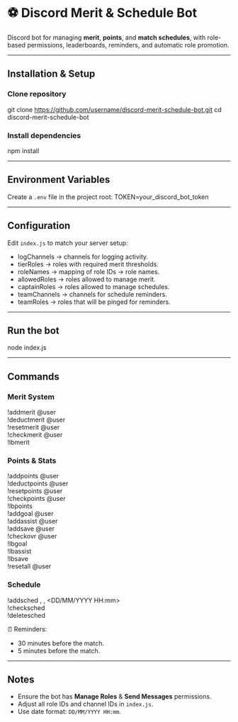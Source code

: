 # ⚽ Discord Merit & Schedule Bot

Discord bot for managing **merit**, **points**, and **match schedules**, with role-based permissions, leaderboards, reminders, and automatic role promotion.

---

## Installation & Setup

### Clone repository
git clone https://github.com/username/discord-merit-schedule-bot.git
cd discord-merit-schedule-bot

### Install dependencies
npm install

---

## Environment Variables
Create a `.env` file in the project root:
TOKEN=your_discord_bot_token

---

## Configuration
Edit `index.js` to match your server setup:

- logChannels → channels for logging activity.  
- tierRoles → roles with required merit thresholds.  
- roleNames → mapping of role IDs → role names.  
- allowedRoles → roles allowed to manage merit.  
- captainRoles → roles allowed to manage schedules.  
- teamChannels → channels for schedule reminders.  
- teamRoles → roles that will be pinged for reminders.  

---

## Run the bot
node index.js

---

## Commands

### Merit System
!addmerit @user <amount>  
!deductmerit @user <amount>  
!resetmerit @user  
!checkmerit @user  
!lbmerit  

### Points & Stats
!addpoints @user <amount>  
!deductpoints @user <amount>  
!resetpoints @user  
!checkpoints @user  
!lbpoints  
!addgoal @user <amount>  
!addassist @user <amount>  
!addsave @user <amount>  
!checkovr @user  
!lbgoal  
!lbassist  
!lbsave  
!resetall @user  

### Schedule
!addsched <team>, <schedule name>, <DD/MM/YYYY HH:mm>  
!checksched <team>  
!deletesched <team> <number>  

⏰ Reminders:  
- 30 minutes before the match.  
- 5 minutes before the match.  

---

## Notes
- Ensure the bot has **Manage Roles** & **Send Messages** permissions.  
- Adjust all role IDs and channel IDs in `index.js`.  
- Use date format: `DD/MM/YYYY HH:mm`.  
